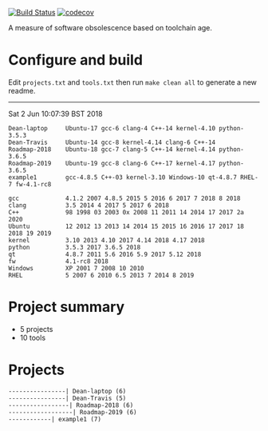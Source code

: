 [![Build
Status](https://travis-ci.org/deanturpin/swob.svg?branch=master)](https://travis-ci.org/deanturpin/swob)
[![codecov](https://codecov.io/gh/deanturpin/swob/branch/master/graph/badge.svg)](https://codecov.io/gh/deanturpin/swob)

A measure of software obsolescence based on toolchain age.

# Configure and build
Edit ```projects.txt``` and ```tools.txt``` then run ```make clean all``` to generate a new readme.

---
Sat  2 Jun 10:07:39 BST 2018
```
Dean-laptop     Ubuntu-17 gcc-6 clang-4 C++-14 kernel-4.10 python-3.5.3
Dean-Travis     Ubuntu-14 gcc-8 kernel-4.14 clang-6 C++-14
Roadmap-2018    Ubuntu-18 gcc-7 clang-5 C++-14 kernel-4.14 python-3.6.5
Roadmap-2019    Ubuntu-19 gcc-8 clang-6 C++-17 kernel-4.17 python-3.6.5
example1        gcc-4.8.5 C++-03 kernel-3.10 Windows-10 qt-4.8.7 RHEL-7 fw-4.1-rc8
```
```
gcc             4.1.2 2007 4.8.5 2015 5 2016 6 2017 7 2018 8 2018
clang           3.5 2014 4 2017 5 2017 6 2018
C++             98 1998 03 2003 0x 2008 11 2011 14 2014 17 2017 2a 2020
Ubuntu          12 2012 13 2013 14 2014 15 2015 16 2016 17 2017 18 2018 19 2019
kernel          3.10 2013 4.10 2017 4.14 2018 4.17 2018
python          3.5.3 2017 3.6.5 2018
qt              4.8.7 2011 5.6 2016 5.9 2017 5.12 2018
fw              4.1-rc8 2018
Windows         XP 2001 7 2008 10 2010
RHEL            5 2007 6 2010 6.5 2013 7 2014 8 2019
```
# Project summary
* 5 projects
* 10 tools

# Projects
```
----------------| Dean-laptop (6) 
----------------| Dean-Travis (5) 
-----------------| Roadmap-2018 (6) 
------------------| Roadmap-2019 (6) 
------------| example1 (7) 
```
